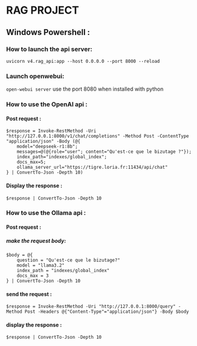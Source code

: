# RAG PROJECT

## Windows Powershell :

### How to launch the api server:

`uvicorn v4.rag_api:app --host 0.0.0.0 --port 8000 --reload`

### Launch openwebui:

`open-webui server`
use the port 8080 when installed with python

### How to use the OpenAI api :

#### Post request :

```
$response = Invoke-RestMethod -Uri "http://127.0.0.1:8000/v1/chat/completions" -Method Post -ContentType "application/json" -Body (@{
    model="deepseek-r1:8b";
    messages=@(@{role="user"; content="Qu'est-ce que le bizutage ?"});
    index_path="indexes/global_index";
    docs_max=5;
    ollama_server_url="https://tigre.loria.fr:11434/api/chat"
} | ConvertTo-Json -Depth 10)
```

#### Display the response :

`$response | ConvertTo-Json -Depth 10`

### How to use the Ollama api :

#### Post request :

##### make the request body:

```
$body = @{
    question = "Qu'est-ce que le bizutage?"
    model = "llama3.2"
    index_path = "indexes/global_index"
    docs_max = 3
} | ConvertTo-Json -Depth 10
```

#### send the request :

`$response = Invoke-RestMethod -Uri "http://127.0.0.1:8000/query" -Method Post -Headers @{"Content-Type"="application/json"} -Body $body`

#### display the response :

`$response | ConvertTo-Json -Depth 10`
